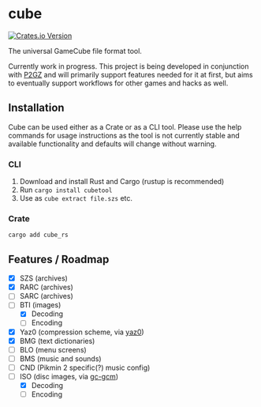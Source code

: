 # cube

[![Crates.io Version](https://img.shields.io/crates/v/cube_rs.svg)](https://crates.io/crates/cube_rs)

The universal GameCube file format tool.

Currently work in progress. This project is being developed in conjunction with [P2GZ](https://github.com/p2gz/p2gz) and will primarily support features needed for it at first, but aims to eventually support workflows for other games and hacks as well.

## Installation
Cube can be used either as a Crate or as a CLI tool. Please use the help commands for usage instructions as the tool is not currently stable and available functionality and defaults will change without warning.

### CLI
1. Download and install Rust and Cargo (rustup is recommended)
1. Run `cargo install cubetool`
1. Use as `cube extract file.szs` etc.

### Crate
`cargo add cube_rs`

## Features / Roadmap
- [x] SZS (archives)
- [x] RARC (archives)
- [ ] SARC (archives)
- [ ] BTI (images)
    - [x] Decoding
    - [ ] Encoding
- [x] Yaz0 (compression scheme, via [yaz0](https://crates.io/crates/yaz0)) 
- [x] BMG (text dictionaries)
- [ ] BLO (menu screens)
- [ ] BMS (music and sounds)
- [ ] CND (Pikmin 2 specific(?) music config)
- [ ] ISO (disc images, via [gc-gcm](https://crates.io/crates/gc-gcm))
    - [x] Decoding
    - [ ] Encoding
